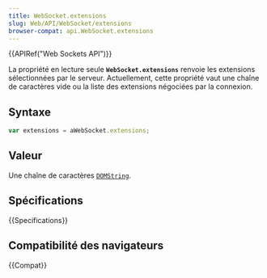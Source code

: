 ```yaml
---
title: WebSocket.extensions
slug: Web/API/WebSocket/extensions
browser-compat: api.WebSocket.extensions
---
```

{{APIRef("Web Sockets API")}}

La propriété en lecture seule **`WebSocket.extensions`** renvoie les extensions sélectionnées par le serveur. Actuellement, cette propriété vaut une chaîne de caractères vide ou la liste des extensions négociées par la connexion.

## Syntaxe

```js
var extensions = aWebSocket.extensions;
```

## Valeur

Une chaîne de caractères [`DOMString`](/fr/docs/Web/API/DOMString).

## Spécifications

{{Specifications}}

## Compatibilité des navigateurs

{{Compat}}
